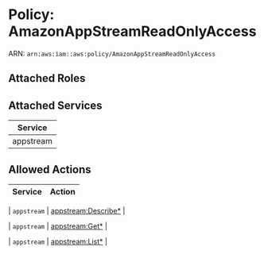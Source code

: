 # Policy: AmazonAppStreamReadOnlyAccess

ARN: `arn:aws:iam::aws:policy/AmazonAppStreamReadOnlyAccess`

## Attached Roles

## Attached Services

| Service |
|---------|
| appstream |

## Allowed Actions

| Service | Action |
|:-------:|--------|

| `appstream` | [appstream:Describe*](../actions.md#appstream:describeall) |

| `appstream` | [appstream:Get*](../actions.md#appstream:getall) |

| `appstream` | [appstream:List*](../actions.md#appstream:listall) |

